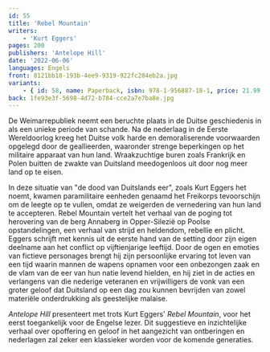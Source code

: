 ```yaml
---
id: 55
title: 'Rebel Mountain'
writers:
    - 'Kurt Eggers'
pages: 200
publishers: 'Antelope Hill'
date: '2022-06-06'
languages: Engels
front: 8121bb18-193b-4ee9-9319-922fc284eb2a.jpg
variants:
    - { id: 58, name: Paperback, isbn: 978-1-956887-18-1, price: 21.99, out_of_stock: 0 }
back: 1fe93e3f-5698-4d72-b784-cce2a7e7ba8e.jpg
---
```


De Weimarrepubliek neemt een beruchte plaats in de Duitse geschiedenis in als een unieke periode van schande. Na de nederlaag in de Eerste Wereldoorlog kreeg het Duitse volk harde en demoraliserende voorwaarden opgelegd door de geallieerden, waaronder strenge beperkingen op het militaire apparaat van hun land. Wraakzuchtige buren zoals Frankrijk en Polen buitten de zwakte van Duitsland meedogenloos uit door nog meer land op te eisen.
 
In deze situatie van "de dood van Duitslands eer", zoals Kurt Eggers het noemt, kwamen paramilitaire eenheden genaamd het Freikorps tevoorschijn om de leegte op te vullen, omdat ze weigerden de vernedering van hun land te accepteren. Rebel Mountain vertelt het verhaal van de poging tot herovering van de berg Annaberg in Opper-Silezië op Poolse opstandelingen, een verhaal van strijd en heldendom, rebellie en plicht. Eggers schrijft met kennis uit de eerste hand van de setting door zijn eigen deelname aan het conflict op vijftienjarige leeftijd. Door de ogen en emoties van fictieve personages brengt hij zijn persoonlijke ervaring tot leven van een tijd waarin mannen de wapens opnamen voor een onbezongen zaak en de vlam van de eer van hun natie levend hielden, en hij ziet in de acties en verlangens van die nederige veteranen en vrijwilligers de vonk van een groter geloof dat Duitsland op een dag zou kunnen bevrijden van zowel materiële onderdrukking als geestelijke malaise.
 
*Antelope Hill* presenteert met trots Kurt Eggers' *Rebel Mountain*, voor het eerst toegankelijk voor de Engelse lezer. Dit suggestieve en inzichtelijke verhaal over opoffering en geloof in het aangezicht van ontberingen en nederlagen zal zeker een klassieker worden voor de komende generaties.
